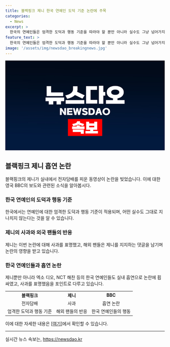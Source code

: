 ```yaml
---
title: 블랙핑크 제니 한국 연예인 도덕 기준 논란에 주목
categories:
  - News
excerpt: >
  한국의 연예인들은 엄격한 도덕과 행동 기준을 따라야 할 뿐만 아니라 실수도 그냥 넘어가지 않는다고 BBC가 보도했다. 블랙핑크의 제니가 실내에서 전자담배 사용하는 모습을 담은 영상이 논란을 불러온 가운데, 소속사는 사과문을 통해 사과했다. 한국의 연예인들은 강한 감시에 익숙한데, 해외 팬들은 더 관대하게 대응하고 있다. BBC는 제니의 해외 팬들의 응원 댓글을 소개하며 이를 전하고 있다.
feature_text: >
  한국의 연예인들은 엄격한 도덕과 행동 기준을 따라야 할 뿐만 아니라 실수도 그냥 넘어가지 않는다고 BBC가 보도했다. 블랙핑크의 제니가 실내에서 전자담배 사용하는 모습을 담은 영상이 논란을 불러온 가운데, 소속사는 사과문을 통해 사과했다. 한국의 연예인들은 강한 감시에 익숙한데, 해외 팬들은 더 관대하게 대응하고 있다. BBC는 제니의 해외 팬들의 응원 댓글을 소개하며 이를 전하고 있다.
image: '/assets/img/newsdao_breakingnews.jpg'
---
```


<p><img src="/assets/img/newsdao_breakingnews.jpg" alt="firstkoreanews 속보" /></p>

<h2 data-ke-size="size26">블랙핑크 제니 흡연 논란</h2>

<p data-ke-size="size16">블랙핑크의 제니가 실내에서 전자담배를 피운 동영상이 논란을 빚었습니다. 이에 대한 영국 BBC의 보도와 관련된 소식을 알아봅시다.</p>

<h3>한국 연예인의 도덕과 행동 기준</h3>

<p data-ke-size="size16">한국에서는 연예인에 대한 엄격한 도덕과 행동 기준이 적용되며, 어떤 실수도 그대로 지나치지 않는다는 것을 알 수 있습니다.</p>

<h3>제니의 사과와 외국 팬들의 반응</h3>

<p data-ke-size="size16">제니는 이번 논란에 대해 사과를 표명했고, 해외 팬들은 제니를 지지하는 댓글을 남기며 논란의 영향을 받고 있습니다.</p>

<h3>한국 연예인들과 흡연 논란</h3>

<p data-ke-size="size16">제니뿐만 아니라 엑소 디오, NCT 해찬 등의 한국 연예인들도 실내 흡연으로 논란에 휩싸였고, 사과를 표명했음을 포인트로 다루고 있습니다.</p>

<table>
  <tr>
    <td style="text-align: center; height: 17px;"><b>블랙핑크</b></td>
    <td style="text-align: center; height: 17px;"><b>제니</b></td>
    <td style="text-align: center; height: 17px;"><b>BBC</b></td>
  </tr>
  <tr>
    <td style="text-align: center; height: 17px;">전자담배</td>
    <td style="text-align: center; height: 17px;">사과</td>
    <td style="text-align: center; height: 17px;">흡연 논란</td>
  </tr>
  <tr>
    <td style="text-align: center; height: 17px;">엄격한 도덕과 행동 기준</td>
    <td style="text-align: center; height: 17px;">해외 팬들의 반응</td>
    <td style="text-align: center; height: 17px;">한국 연예인들의 행동</td>
  </tr>
</table>

<p data-ke-size="size16">이에 대한 자세한 내용은 [<a href='https://www.chosun.com/members-event/?mec=n_quiz'>여기</a>]에서 확인할 수 있습니다.</p>

<hr>
실시간 뉴스 속보는, <a href="https://newsdao.kr" rel="dofollow">https://newsdao.kr</a>


